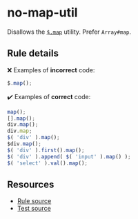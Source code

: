 # no-map-util

Disallows the [`$.map`](https://api.jquery.com/jQuery.map/) utility. Prefer `Array#map`.

## Rule details

❌ Examples of **incorrect** code:
```js
$.map();
```

✔️ Examples of **correct** code:
```js
map();
[].map();
div.map();
div.map;
$( 'div' ).map();
$div.map();
$( 'div' ).first().map();
$( 'div' ).append( $( 'input' ).map() );
$( 'select' ).val().map();
```

## Resources

* [Rule source](/src/rules/no-map-util.js)
* [Test source](/src/tests/no-map-util.js)
